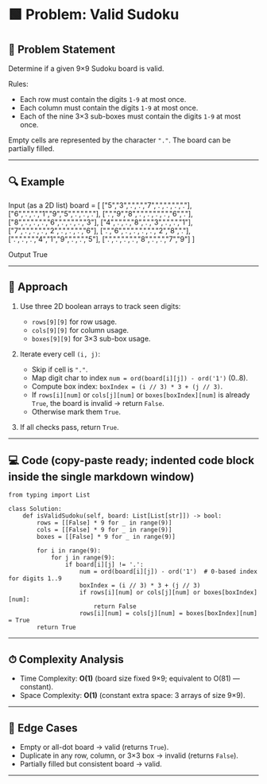 # 🟩 Problem: Valid Sudoku

## 📜 Problem Statement
Determine if a given 9×9 Sudoku board is valid.

Rules:
- Each row must contain the digits `1-9` at most once.
- Each column must contain the digits `1-9` at most once.
- Each of the nine 3×3 sub-boxes must contain the digits `1-9` at most once.

Empty cells are represented by the character `"."`. The board can be partially filled.

---

## 🔍 Example

Input (as a 2D list)
    board = [
      ["5","3",".",".","7",".",".",".","."],
      ["6",".",".","1","9","5",".",".","."],
      [".","9","8",".",".",".",".","6","."],
      ["8",".",".",".","6",".",".",".","3"],
      ["4",".",".","8",".","3",".",".","1"],
      ["7",".",".",".","2",".",".",".","6"],
      [".","6",".",".",".",".","2","8","."],
      [".",".",".","4","1","9",".",".","5"],
      [".",".",".",".","8",".",".","7","9"]
    ]

Output
    True

---

## 🧠 Approach
1. Use three 2D boolean arrays to track seen digits:
   - `rows[9][9]` for row usage.
   - `cols[9][9]` for column usage.
   - `boxes[9][9]` for 3×3 sub-box usage.

2. Iterate every cell `(i, j)`:
   - Skip if cell is `"."`.
   - Map digit char to index `num = ord(board[i][j]) - ord('1')` (0..8).
   - Compute box index: `boxIndex = (i // 3) * 3 + (j // 3)`.
   - If `rows[i][num]` or `cols[j][num]` or `boxes[boxIndex][num]` is already `True`, the board is invalid → return `False`.
   - Otherwise mark them `True`.

3. If all checks pass, return `True`.

---

## 💻 Code (copy-paste ready; indented code block inside the single markdown window)
    from typing import List

    class Solution:
        def isValidSudoku(self, board: List[List[str]]) -> bool:
            rows = [[False] * 9 for _ in range(9)]
            cols = [[False] * 9 for _ in range(9)]
            boxes = [[False] * 9 for _ in range(9)]

            for i in range(9):
                for j in range(9):
                    if board[i][j] != '.':
                        num = ord(board[i][j]) - ord('1')  # 0-based index for digits 1..9
                        boxIndex = (i // 3) * 3 + (j // 3)
                        if rows[i][num] or cols[j][num] or boxes[boxIndex][num]:
                            return False
                        rows[i][num] = cols[j][num] = boxes[boxIndex][num] = True
            return True

---

## ⏱ Complexity Analysis
- Time Complexity: **O(1)** (board size fixed 9×9; equivalent to O(81) — constant).
- Space Complexity: **O(1)** (constant extra space: 3 arrays of size 9×9).

---

## 🧪 Edge Cases
- Empty or all-dot board → valid (returns `True`).
- Duplicate in any row, column, or 3×3 box → invalid (returns `False`).
- Partially filled but consistent board → valid.

---
